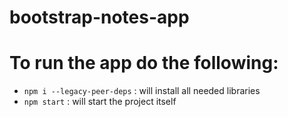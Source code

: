 # bootstrap-notes-app
# To run the app do the following:
* `npm i --legacy-peer-deps` : will install all needed libraries
* `npm start` : will start the project itself
